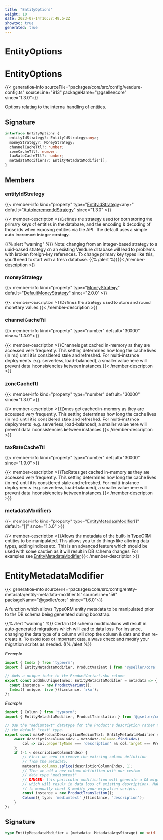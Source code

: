 ```yaml
---
title: "EntityOptions"
weight: 10
date: 2023-07-14T16:57:49.542Z
showtoc: true
generated: true
---
```

<!-- This file was generated from the Vendure source. Do not modify. Instead, re-run the "docs:build" script -->

# EntityOptions
<div class="symbol">


# EntityOptions

{{< generation-info sourceFile="packages/core/src/config/vendure-config.ts" sourceLine="913" packageName="@gseller/core" since="1.3.0">}}

Options relating to the internal handling of entities.

## Signature

```TypeScript
interface EntityOptions {
  entityIdStrategy?: EntityIdStrategy<any>;
  moneyStrategy?: MoneyStrategy;
  channelCacheTtl?: number;
  zoneCacheTtl?: number;
  taxRateCacheTtl?: number;
  metadataModifiers?: EntityMetadataModifier[];
}
```
## Members

### entityIdStrategy

{{< member-info kind="property" type="<a href='/typescript-api/configuration/entity-id-strategy#entityidstrategy'>EntityIdStrategy</a>&#60;any&#62;" default="<a href='/typescript-api/configuration/entity-id-strategy#autoincrementidstrategy'>AutoIncrementIdStrategy</a>"  since="1.3.0" >}}

{{< member-description >}}Defines the strategy used for both storing the primary keys of entities
in the database, and the encoding & decoding of those ids when exposing
entities via the API. The default uses a simple auto-increment integer
strategy.

{{% alert "warning" %}}
Note: changing from an integer-based strategy to a uuid-based strategy
on an existing Vendure database will lead to problems with broken foreign-key
references. To change primary key types like this, you'll need to start with
a fresh database.
{{% /alert %}}{{< /member-description >}}

### moneyStrategy

{{< member-info kind="property" type="<a href='/typescript-api/money/money-strategy#moneystrategy'>MoneyStrategy</a>" default="<a href='/typescript-api/money/default-money-strategy#defaultmoneystrategy'>DefaultMoneyStrategy</a>"  since="2.0.0" >}}

{{< member-description >}}Defines the strategy used to store and round monetary values.{{< /member-description >}}

### channelCacheTtl

{{< member-info kind="property" type="number" default="30000"  since="1.3.0" >}}

{{< member-description >}}Channels get cached in-memory as they are accessed very frequently. This
setting determines how long the cache lives (in ms) until it is considered stale and
refreshed. For multi-instance deployments (e.g. serverless, load-balanced), a
smaller value here will prevent data inconsistencies between instances.{{< /member-description >}}

### zoneCacheTtl

{{< member-info kind="property" type="number" default="30000"  since="1.3.0" >}}

{{< member-description >}}Zones get cached in-memory as they are accessed very frequently. This
setting determines how long the cache lives (in ms) until it is considered stale and
refreshed. For multi-instance deployments (e.g. serverless, load-balanced), a
smaller value here will prevent data inconsistencies between instances.{{< /member-description >}}

### taxRateCacheTtl

{{< member-info kind="property" type="number" default="30000"  since="1.9.0" >}}

{{< member-description >}}TaxRates get cached in-memory as they are accessed very frequently. This
setting determines how long the cache lives (in ms) until it is considered stale and
refreshed. For multi-instance deployments (e.g. serverless, load-balanced), a
smaller value here will prevent data inconsistencies between instances.{{< /member-description >}}

### metadataModifiers

{{< member-info kind="property" type="<a href='/typescript-api/configuration/entity-options#entitymetadatamodifier'>EntityMetadataModifier</a>[]" default="[]"  since="1.6.0" >}}

{{< member-description >}}Allows the metadata of the built-in TypeORM entities to be manipulated. This allows you
to do things like altering data types, adding indices etc. This is an advanced feature
which should be used with some caution as it will result in DB schema changes. For examples
see <a href='/typescript-api/configuration/entity-options#entitymetadatamodifier'>EntityMetadataModifier</a>.{{< /member-description >}}


</div>
<div class="symbol">


# EntityMetadataModifier

{{< generation-info sourceFile="packages/core/src/config/entity-metadata/entity-metadata-modifier.ts" sourceLine="56" packageName="@gseller/core" since="1.6.0">}}

A function which allows TypeORM entity metadata to be manipulated prior to the DB schema being generated
during bootstrap.

{{% alert "warning" %}}
Certain DB schema modifications will result in auto-generated migrations which will lead to data loss. For instance,
changing the data type of a column will drop the column & data and then re-create it. To avoid loss of important data,
always check and modify your migration scripts as needed.
{{% /alert %}}

*Example*

```TypeScript
import { Index } from 'typeorm';
import { EntityMetadataModifier, ProductVariant } from '@gseller/core';

// Adds a unique index to the ProductVariant.sku column
export const addSkuUniqueIndex: EntityMetadataModifier = metadata => {
  const instance = new ProductVariant();
  Index({ unique: true })(instance, 'sku');
};
```

*Example*

```TypeScript
import { Column } from 'typeorm';
import { EntityMetadataModifier, ProductTranslation } from '@gseller/core';

// Use the "mediumtext" datatype for the Product's description rather than
// the default "text" type.
export const makeProductDescriptionMediumText: EntityMetadataModifier = metadata => {
    const descriptionColumnIndex = metadata.columns.findIndex(
        col => col.propertyName === 'description' && col.target === ProductTranslation,
    );
    if (-1 < descriptionColumnIndex) {
        // First we need to remove the existing column definition
        // from the metadata.
        metadata.columns.splice(descriptionColumnIndex, 1);
        // Then we add a new column definition with our custom
        // data type "mediumtext"
        // DANGER: this particular modification will generate a DB migration
        // which will result in data loss of existing descriptions. Make sure
        // to manually check & modify your migration scripts.
        const instance = new ProductTranslation();
        Column({ type: 'mediumtext' })(instance, 'description');
    }
};
```

## Signature

```TypeScript
type EntityMetadataModifier = (metadata: MetadataArgsStorage) => void | Promise<void>
```
</div>
